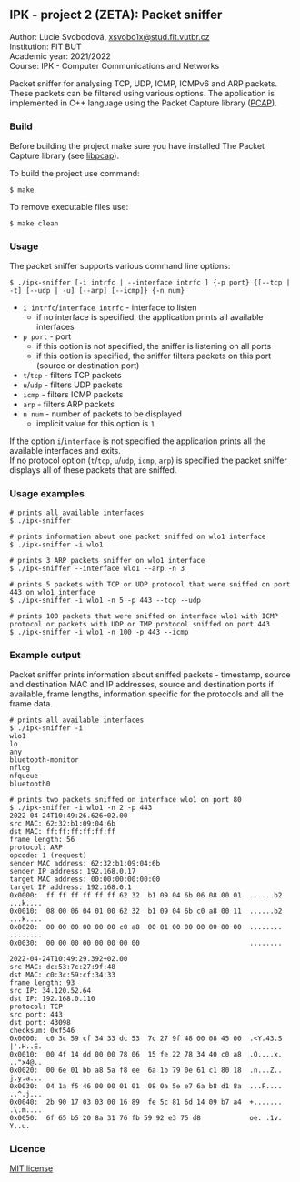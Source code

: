 ## IPK - project 2 (ZETA): Packet sniffer
Author: Lucie Svobodová, xsvobo1x@stud.fit.vutbr.cz  
Institution: FIT BUT  
Academic year: 2021/2022  
Course: IPK - Computer Communications and Networks  

Packet sniffer for analysing TCP, UDP, ICMP, ICMPv6 and ARP packets. These packets can be filtered using various options. The application is implemented in C++ language using the Packet Capture library ([PCAP](https://www.tcpdump.org/)).

### Build

Before building the project make sure you have installed The Packet Capture library (see [libpcap](https://www.tcpdump.org/)).  

To build the project use command:
```shell
$ make
```

To remove executable files use: 
```shell
$ make clean
```

### Usage

The packet sniffer supports various command line options:

```shell
$ ./ipk-sniffer [-i intrfc | --interface intrfc ] {-p port} {[--tcp | -t] [--udp | -u] [--arp] [--icmp]} {-n num}
```

- `i intrfc`/`interface intrfc` - interface to listen
  - if no interface is specified, the application prints all available interfaces
- `p port` - port
  - if this option is not specified, the sniffer is listening on all ports
  - if this option is specified, the sniffer filters packets on this port (source or destination port)
- `t`/`tcp` - filters TCP packets
- `u`/`udp` - filters UDP packets
- `icmp` - filters ICMP packets
- `arp` - filters ARP packets
- `n num` - number of packets to be displayed
  - implicit value for this option is `1`

If the option `i`/`interface` is not specified the application prints all the available interfaces and exits.  
If no protocol option (`t`/`tcp`, `u`/`udp`, `icmp`, `arp`) is specified the packet sniffer displays all of these packets that are sniffed.  

### Usage examples
```shell
# prints all available interfaces
$ ./ipk-sniffer

# prints information about one packet sniffed on wlo1 interface
$ ./ipk-sniffer -i wlo1

# prints 3 ARP packets sniffer on wlo1 interface
$ ./ipk-sniffer --interface wlo1 --arp -n 3

# prints 5 packets with TCP or UDP protocol that were sniffed on port 443 on wlo1 interface
$ ./ipk-sniffer -i wlo1 -n 5 -p 443 --tcp --udp

# prints 100 packets that were sniffed on interface wlo1 with ICMP protocol or packets with UDP or TMP protocol sniffed on port 443
$ ./ipk-sniffer -i wlo1 -n 100 -p 443 --icmp
```

### Example output
Packet sniffer prints information about sniffed packets - timestamp, source and destination MAC and IP addresses,
source and destination ports if available, frame lengths, information specific for the protocols and all the frame data.  
```shell
# prints all available interfaces
$ ./ipk-sniffer -i
wlo1
lo
any
bluetooth-monitor
nflog
nfqueue
bluetooth0

# prints two packets sniffed on interface wlo1 on port 80
$ ./ipk-sniffer -i wlo1 -n 2 -p 443
2022-04-24T10:49:26.626+02.00
src MAC: 62:32:b1:09:04:6b
dst MAC: ff:ff:ff:ff:ff:ff
frame length: 56
protocol: ARP
opcode: 1 (request)
sender MAC address: 62:32:b1:09:04:6b
sender IP address: 192.168.0.17
target MAC address: 00:00:00:00:00:00
target IP address: 192.168.0.1
0x0000:  ff ff ff ff ff ff 62 32  b1 09 04 6b 06 08 00 01  ......b2 ...k.... 
0x0010:  08 00 06 04 01 00 62 32  b1 09 04 6b c0 a8 00 11  ......b2 ...k.... 
0x0020:  00 00 00 00 00 00 c0 a8  00 01 00 00 00 00 00 00  ........ ........ 
0x0030:  00 00 00 00 00 00 00 00                           ........

2022-04-24T10:49:29.392+02.00
src MAC: dc:53:7c:27:9f:48
dst MAC: c0:3c:59:cf:34:33
frame length: 93
src IP: 34.120.52.64
dst IP: 192.168.0.110
protocol: TCP
src port: 443
dst port: 43098
checksum: 0xf546
0x0000:  c0 3c 59 cf 34 33 dc 53  7c 27 9f 48 00 08 45 00  .<Y.43.S |'.H..E. 
0x0010:  00 4f 14 dd 00 00 78 06  15 fe 22 78 34 40 c0 a8  .O....x. .."x4@.. 
0x0020:  00 6e 01 bb a8 5a f8 ee  6a 1b 79 0e 61 c1 80 18  .n...Z.. j.y.a... 
0x0030:  04 1a f5 46 00 00 01 01  08 0a 5e e7 6a b8 d1 8a  ...F.... ..^.j... 
0x0040:  2b 90 17 03 03 00 16 89  fe 5c 81 6d 14 09 b7 a4  +....... .\.m.... 
0x0050:  6f 65 b5 20 8a 31 76 fb 59 92 e3 75 d8            oe. .1v. Y..u.
```

### Licence

[MIT license](https://choosealicense.com/licenses/mit/)
